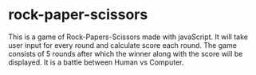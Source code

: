 # rock-paper-scissors
This is a game of Rock-Papers-Scissors made with javaScript. 
It will take user input for every round and calculate score each round.
The game consists of 5 rounds after which the winner along with the score will be displayed.
It is a battle between Human vs Computer.
